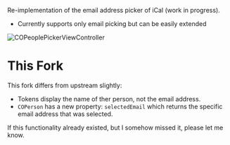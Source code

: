 Re-implementation of the email address picker of iCal (work in progress).

  - Currently supports only email picking but can be easily extended

![COPeoplePickerViewController](https://github.com/eaigner/COPeoplePickerViewController/raw/resources/resources/picker.png "COPeoplePickerViewController")

# This Fork

This fork differs from upstream slightly:

* Tokens display the name of ther person, not the email address.
* `COPerson` has a new property: `selectedEmail` which returns the specific email address that was selected.

If this functionality already existed, but I somehow missed it, please let me know.
